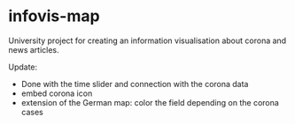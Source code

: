 # infovis-map
University project for creating an information visualisation about corona and news articles.

Update:

- Done with the time slider and connection with the corona data
- embed corona icon 
- extension of the German map: color the field depending on the corona cases

